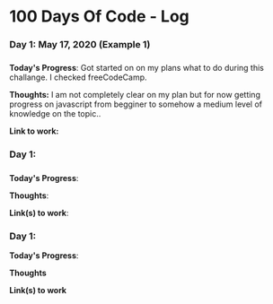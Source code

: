 # 100 Days Of Code - Log

### Day 1: May 17, 2020 (Example 1)
##### 

**Today's Progress**: Got started on on my plans what to do during this challange. I checked freeCodeCamp.

**Thoughts:** I am not completely clear on my plan but for now getting progress on javascript from begginer to somehow a medium level of knowledge on the topic..

**Link to work:** 

### Day 1:
#####

**Today's Progress**:

**Thoughts**: 

**Link(s) to work**: 


### Day 1: 

**Today's Progress**: 

**Thoughts** 

**Link(s) to work**

